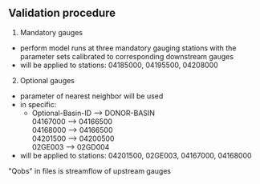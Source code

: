 ## Validation procedure

1. Mandatory gauges
- perform model runs at three mandatory gauging stations with the
parameter sets calibrated to corresponding downstream gauges
- will be applied to stations: 04185000, 04195500, 04208000

2. Optional gauges
- parameter of nearest neighbor will be used
- in specific:<br>
  - Optional-Basin-ID --> DONOR-BASIN <br>
	  04167000 --> 04166500  
	  04168000 --> 04166500  
	  04201500 --> 04200500  
	  02GE003 --> 02GD004   
- will be applied to stations: 04201500, 02GE003, 04167000, 04168000


"Qobs" in files is streamflow of upstream gauges
